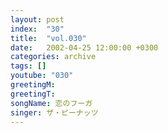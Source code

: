 ```yaml
---
layout: post
index:  "30"
title:  "vol.030"
date:   2002-04-25 12:00:00 +0300
categories: archive
tags: []
youtube: "030"
greetingM: 
greetingT: 
songName: 恋のフーガ
singer: ザ・ピーナッツ
---
```

